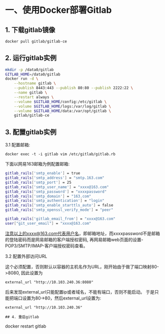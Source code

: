 # 一、使用Docker部署Gitlab

## 1. 下载gitlab镜像
```bash
docker pull gitlab/gitlab-ce
```

## 2. 运行gitlab实例
```bash
mkdir -p /data0/gitlab
GITLAB_HOME=/data0/gitlab
docker run -d \
    --hostname gitlab \
    --publish 8443:443 --publish 80:80 --publish 2222:22 \
    --name gitlab \
    --restart always \
    --volume $GITLAB_HOME/config:/etc/gitlab \
    --volume $GITLAB_HOME/logs:/var/log/gitlab \
    --volume $GITLAB_HOME/data:/var/opt/gitlab \
    gitlab/gitlab-ce
```

## 3. 配置gitlab实例

3.1 配置邮箱:

    docker exec -t -i gitlab vim /etc/gitlab/gitlab.rb

下面以网易163邮箱为例配置邮箱:
```bash
gitlab_rails['smtp_enable'] = true
gitlab_rails['smtp_address'] = "smtp.163.com"
gitlab_rails['smtp_port'] = 25
gitlab_rails['smtp_user_name'] = "xxxx@163.com"
gitlab_rails['smtp_password'] = "xxxxpassword"
gitlab_rails['smtp_domain'] = "163.com"
gitlab_rails['smtp_authentication'] = "login"
gitlab_rails['smtp_enable_starttls_auto'] = false
gitlab_rails['smtp_openssl_verify_mode'] = "peer"

gitlab_rails['gitlab_email_from'] = "xxxx@163.com"
user["git_user_email"] = "xxxx@163.com"
```
注意以上的xxxx@163.com代表用户名，即邮箱地址，而xxxxpassword不是邮箱的登陆密码而是网易邮箱的客户端授权密码, 再网易邮箱web页面的设置-POP3/SMTP/IMAP-客户端授权密码查看。

3.2 配置外部访问URL

这个必须配置，否则默认以容器的主机名作为URL，刚开始由于做了端口映射80->8080, 因此设置为
```
external_url "http://10.103.240.36:8080"
```
后来发现external_url只能配置ip或者域名，不能有端口，否则不能启动。
于是只能把端口设置为80->80，然后external_url设置为:
```
external_url "http://10.103.240.36"

## 4. 重启gitlab
```
docker restart gitlab
```
```
